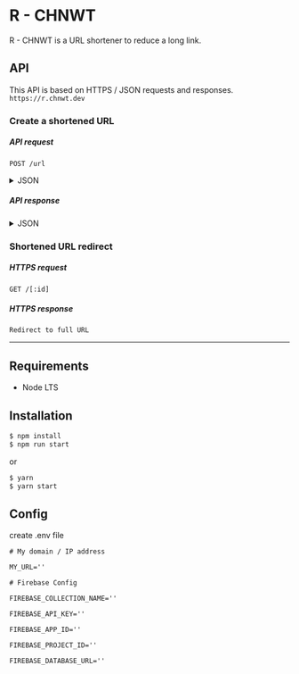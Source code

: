 R - CHNWT
=========

R - CHNWT is a URL shortener to reduce a long link.

API
---
This API is based on HTTPS / JSON requests and responses. `https://r.chnwt.dev`

### Create a shortened URL

##### API request
`POST /url`
<details>
<summary>JSON</summary>

```json
{
    "url": "[:fullURL]"
}
```
</details>

##### API response
<details>
<summary>JSON</summary>

```json
{
    "status": "success",
    "id": "[:id]",
    "shortUrl": "https://r.chnwt.dev/[:id]",
    "fullUrl": "[:fullURL]"
}
```
</details>


### Shortened URL redirect

##### HTTPS request
`GET /[:id]`

##### HTTPS response
`Redirect to full URL`

_____

## Requirements

- Node LTS

## Installation

```sh
$ npm install
$ npm run start
```

or

```sh
$ yarn
$ yarn start
```

## Config

create .env file

```
# My domain / IP address

MY_URL=''

# Firebase Config

FIREBASE_COLLECTION_NAME=''

FIREBASE_API_KEY=''

FIREBASE_APP_ID=''

FIREBASE_PROJECT_ID=''

FIREBASE_DATABASE_URL=''
```
